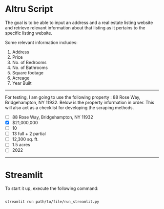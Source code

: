 # Altru Script

The goal is to be able to input an address and a real estate listing website and retrieve relevant information about that listing
as it pertains to the specific listing website.

Some relevant information includes:
1. Address
2. Price
3. No. of Bedrooms
4. No. of Bathrooms
5. Square footage
6. Acreage
7. Year Built

---

For testing, I am going to use the following property : 88 Rose Way, Bridgehampton, NY 11932. Below is the property information in order. This will also act as a checklist for developing the scraping methods.
- [ ] 88 Rose Way, Bridgehampton, NY 11932
- [x] $21,000,000 
- [ ] 10
- [ ] 13 full + 2 partial
- [ ] 12,300 sq. ft.
- [ ] 1.5 acres
- [ ] 2022

---

# Streamlit

To start it up, execute the following command:
```bash

streamlit run path/to/file/run_streamlit.py
```